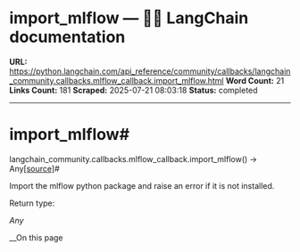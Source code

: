# import_mlflow — 🦜🔗 LangChain  documentation

**URL:** https://python.langchain.com/api_reference/community/callbacks/langchain_community.callbacks.mlflow_callback.import_mlflow.html
**Word Count:** 21
**Links Count:** 181
**Scraped:** 2025-07-21 08:03:18
**Status:** completed

---

# import\_mlflow\#

langchain\_community.callbacks.mlflow\_callback.import\_mlflow\(\) → Any[\[source\]](https://python.langchain.com/api_reference/_modules/langchain_community/callbacks/mlflow_callback.html#import_mlflow)\#     

Import the mlflow python package and raise an error if it is not installed.

Return type:     

_Any_

__On this page